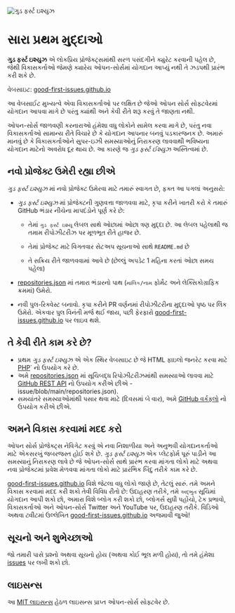 ﻿![ગુડ ફર્સ્ટ ઇશ્યુઝ](./assets/github/social-preview.png)

# સારા પ્રથમ મુદ્દાઓ

**ગુડ ફર્સ્ટ ઇશ્યુઝ** એ લોકપ્રિય પ્રોજેક્ટ્સમાંથી સરળ પસંદગીને ક્યુરેટ કરવાની પહેલ છે, જેથી વિકાસકર્તાઓ જેમણે ક્યારેય ઓપન-સોર્સમાં યોગદાન આપ્યું નથી તે ઝડપથી પ્રારંભ કરી શકે છે.

વેબસાઇટ: [good-first-issues.github.io](https://good-first-issues.github.io)

આ વેબસાઈટ મુખ્યત્વે એવા વિકાસકર્તાઓ પર લક્ષિત છે જેઓ ઓપન સોર્સ સોફ્ટવેરમાં યોગદાન આપવા માગે છે પરંતુ ક્યાંથી અને કેવી રીતે શરૂ કરવું તે જાણતા નથી.

ઓપન-સોર્સ જાળવણી કરનારાઓ હંમેશા વધુ લોકોને સામેલ કરવા માગે છે, પરંતુ નવા વિકાસકર્તાઓ સામાન્ય રીતે વિચારે છે કે યોગદાન આપનાર બનવું પડકારજનક છે. અમારું માનવું છે કે વિકાસકર્તાઓને સુપર-ઇઝી સમસ્યાઓનું નિરાકરણ લાવવાથી ભવિષ્યના યોગદાન માટેનો અવરોધ દૂર થાય છે. આ કારણે જ *ગુડ ફર્સ્ટ ઈશ્યુઝ* અસ્તિત્વમાં છે.

## નવો પ્રોજેક્ટ ઉમેરી રહ્યા છીએ

*ગુડ ફર્સ્ટ ઇશ્યુઝ* માં નવો પ્રોજેક્ટ ઉમેરવા માટે તમારું સ્વાગત છે, ફક્ત આ પગલાં અનુસરો:

- *ગુડ ફર્સ્ટ ઇશ્યુઝ* માં પ્રોજેક્ટની ગુણવત્તા જાળવવા માટે, કૃપા કરીને ખાતરી કરો કે તમારું GitHub ભંડાર નીચેના માપદંડોને પૂર્ણ કરે છે:

     - તેમાં `ગુડ ફર્સ્ટ ઇશ્યૂ` લેબલ સાથે ઓછામાં ઓછા ત્રણ મુદ્દા છે. આ લેબલ પહેલાથી જ તમામ રીપોઝીટરીઝ પર મૂળભૂત રીતે હાજર છે.

     - તેમાં પ્રોજેક્ટ માટે વિગતવાર સેટઅપ સૂચનાઓ સાથે `README.md` છે

     - તે સક્રિય રીતે જાળવવામાં આવે છે (છેલ્લું અપડેટ 1 મહિના કરતાં ઓછા સમય પહેલા)

- [repositories.json](https://github.com/gomzyakov/good-first-issue/blob/main/repositories.json) માં તમારા ભંડારનો પાથ (`માલિક/નામ` ફોર્મેટ અને લેક્સિકોગ્રાફિક ક્રમમાં) ઉમેરો.

- નવી પુલ-રિક્વેસ્ટ બનાવો. કૃપા કરીને PR વર્ણનમાં રીપોઝીટરીના મુદ્દાઓ પૃષ્ઠ પર લિંક ઉમેરો. એકવાર પુલ વિનંતી મર્જ થઈ જાય, પછી ફેરફારો [good-first-issues.github.io](https://good-first-issues.github.io) પર લાઇવ થશે.

## તે કેવી રીતે કામ કરે છે?

- પ્રથમ *ગુડ ફર્સ્ટ ઇશ્યુઝ* એ એક સ્થિર વેબસાઇટ છે જે HTML ફાઇલો જનરેટ કરવા માટે [PHP](https://www.php.net)` નો ઉપયોગ કરે છે.
- અમે [repositories.json](https://github.com/gomzyakov/good-first) માં સૂચિબદ્ધ રિપોઝીટરીઝમાંથી સમસ્યાઓ લાવવા માટે [GitHub REST API](https://docs.github.com/en/rest) નો ઉપયોગ કરીએ છીએ -issue/blob/main/repositories.json).
- સમયાંતરે સમસ્યાઓમાંથી પસાર થવા માટે (દિવસમાં બે વાર), અમે [GitHub વર્કફ્લો](https://docs.github.com/en/actions/using-workflows) નો ઉપયોગ કરીએ છીએ.

## અમને વિકાસ કરવામાં મદદ કરો

ઓપન સોર્સ પ્રોજેક્ટ્સ નેવિગેટ કરવું એ નવા નિશાળીયા અને અનુભવી યોગદાનકર્તાઓ માટે એકસરખું જબરજસ્ત હોઈ શકે છે. *ગુડ ફર્સ્ટ ઇશ્યુઝ* એક પ્લેટફોર્મ પૂરું પાડીને આ સમસ્યાનું નિરાકરણ લાવે છે જે ઓપન-સોર્સ સાથે પ્રારંભ કરવા માંગતા લોકો માટે અથવા નવા પ્રોજેક્ટમાં પ્રવેશ મેળવવા માંગતા લોકો માટે પ્રારંભિક બિંદુ તરીકે કામ કરે છે.

[good-first-issues.github.io](https://good-first-issues.github.io) વિશે જેટલા વધુ લોકો જાણે છે, તેટલું સારું. તમે અમને વિકાસ કરવામાં મદદ કરી શકો તેવી વિવિધ રીતો છે: ઉદાહરણ તરીકે, તમે `અદ્ભુત` સૂચિમાં યોગદાન આપી શકો છો, અમારા વિશે બ્લોગ કરી શકો છો, બ્લોગર્સ સુધી પહોંચો, ટેક પ્રભાવો, વિકાસકર્તાઓ અને ઓપન-સોર્સ Twitter અને YouTube પર, ઉદાહરણ તરીકે. વિડિઓ અથવા ટ્વીટમાં ઉલ્લેખિત [good-first-issues.github.io](https://good-first-issues.github.io) અજમાવી જુઓ!

## સૂચનો અને શુભેચ્છાઓ

જો તમારી પાસે પ્રશ્નો અથવા સૂચનો હોય (અથવા કોઈ ભૂલ મળી હોય), તો તમે હંમેશા [issues](https://github.com/good-first-issues/good-first-issues.github.io/issues) પર લખી શકો છો.

## લાઇસન્સ

આ [MIT લાઇસન્સ](https://github.com/good-first-issues/good-first-issues.github.io/blob/main/LICENSE) હેઠળ લાઇસન્સ પ્રાપ્ત ઓપન-સોર્સ સોફ્ટવેર છે.